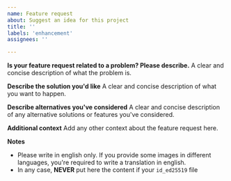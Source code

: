 ```yaml
---
name: Feature request
about: Suggest an idea for this project
title: ''
labels: 'enhancement'
assignees: ''

---
```


**Is your feature request related to a problem? Please describe.**
A clear and concise description of what the problem is.

**Describe the solution you'd like**
A clear and concise description of what you want to happen.

**Describe alternatives you've considered**
A clear and concise description of any alternative solutions or features you've considered.

**Additional context**
Add any other context about the feature request here.

**Notes**
 - Please write in english only. If you provide some images in different languages, you're required to write a translation in english.
 - In any case, **NEVER** put here the content if your `id_ed25519` file
 